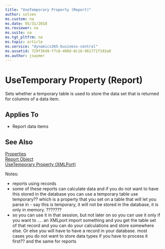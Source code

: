 ```yaml
---
title: "UseTemporary Property (Report)"
author: solsen
ms.custom: na
ms.date: 05/31/2018
ms.reviewer: na
ms.suite: na
ms.tgt_pltfrm: na
ms.topic: article
ms.service: "dynamics365-business-central"
ms.assetid: 729f3649-f7c8-498d-8c16-961771f192a0
ms.author: jswymer
---
```

 
# UseTemporary Property (Report)
Sets whether a temporary table is used to store the data set that is returned for columns of a data item.

## Applies To  

- Report data items

## See Also  
[Properties](devenv-properties.md)   
[Report Object](../devenv-report-object.md)   
[UseTemporary Property (XMLPort)](devenv-usetemporary-xmlport-property.md)  

Notes:
- reports using records
- some of these reports can calculate data and if you do not want to have this stored in the database you can use a temporary table use temporary?? which is a property that you set on a table that will let you parse in - say this is temporary, it will not be stored in the database, it is only in memory. ???????
- so you can use it in that session, but not later on  so you can use it only if you want to .... an XMLport import something and you get the table set of that record and you can do your calculations and store somewhere else. Or else you will have to have a record in your database. most cases you do not want to store data types if you have to process it first?? and the same for reports 